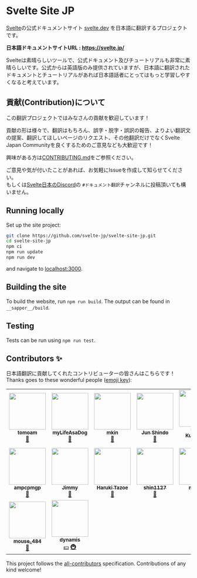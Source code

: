 
# Svelte Site JP

[Svelte](https://github.com/sveltejs/svelte)の公式ドキュメントサイト [svelte.dev](https://svelte.dev/) を日本語に翻訳するプロジェクトです。

**日本語ドキュメントサイトURL : https://svelte.jp/**

Svelteは素晴らしいツールで、公式ドキュメント及びチュートリアルも非常に素晴らしいです。公式からは英語版のみ提供されていますが、日本語に翻訳されたドキュメントとチュートリアルがあれば日本語話者にとってはもっと学習しやすくなると考えています。


## 貢献(Contribution)について

この翻訳プロジェクトではみなさんの貢献を歓迎しています！

貢献の形は様々で、翻訳はもちろん、誤字・脱字・誤訳の報告、よりよい翻訳文の提案、翻訳してほしいページのリクエスト、その他翻訳だけでなくSvelte Japan Communityを良くするためのご意見なども大歓迎です！

興味がある方は[CONTRIBUTING.md](https://github.com/svelte-jp/svelte-site-jp/blob/master/CONTRIBUTING.md)をご参照ください。

ご意見や気が付いたことがあれば、お気軽にIssueを作成して知らせてください。  
もしくは[Svelte日本のDiscord](https://discord.com/invite/YTXq3ZtBbx)の `#ドキュメント翻訳`チャンネルに投稿頂いても構いません。


## Running locally

Set up the site project:

```bash
git clone https://github.com/svelte-jp/svelte-site-jp.git
cd svelte-site-jp
npm ci
npm run update
npm run dev
```

and navigate to [localhost:3000](http://localhost:3000).


## Building the site

To build the website, run `npm run build`. The output can be found in `__sapper__/build`.

## Testing

Tests can be run using `npm run test`.


## Contributors ✨

日本語翻訳に貢献してくれたコントリビューターの皆さんはこちらです！  
Thanks goes to these wonderful people ([emoji key](https://allcontributors.org/docs/en/emoji-key)):

<!-- ALL-CONTRIBUTORS-LIST:START - Do not remove or modify this section -->
<!-- prettier-ignore-start -->
<!-- markdownlint-disable -->
<table>
  <tr>
    <td align="center"><a href="https://github.com/tomoam"><img src="https://avatars.githubusercontent.com/u/29677552?v=4?s=100" width="100px;" alt=""/><br /><sub><b>tomoam</b></sub></a><br /><a href="https://github.com/svelte-jp/svelte-site-jp/commits?author=tomoam" title="Documentation">📖</a></td>
    <td align="center"><a href="https://github.com/myLifeAsaDog"><img src="https://avatars.githubusercontent.com/u/18300178?v=4?s=100" width="100px;" alt=""/><br /><sub><b>myLifeAsaDog</b></sub></a><br /><a href="https://github.com/svelte-jp/svelte-site-jp/commits?author=myLifeAsaDog" title="Documentation">📖</a></td>
    <td align="center"><a href="https://github.com/Makohan"><img src="https://avatars.githubusercontent.com/u/32333141?v=4?s=100" width="100px;" alt=""/><br /><sub><b>mkin</b></sub></a><br /><a href="https://github.com/svelte-jp/svelte-site-jp/commits?author=Makohan" title="Documentation">📖</a></td>
    <td align="center"><a href="https://qiita.com/jay-es"><img src="https://avatars.githubusercontent.com/u/46585162?v=4?s=100" width="100px;" alt=""/><br /><sub><b>Jun Shindo</b></sub></a><br /><a href="https://github.com/svelte-jp/svelte-site-jp/commits?author=jay-es" title="Documentation">📖</a></td>
    <td align="center"><a href="https://speakerdeck.com/clown0082"><img src="https://avatars.githubusercontent.com/u/4125257?v=4?s=100" width="100px;" alt=""/><br /><sub><b>Keeth Kuwahara</b></sub></a><br /><a href="https://github.com/svelte-jp/svelte-site-jp/commits?author=kkeeth" title="Documentation">📖</a></td>
    <td align="center"><a href="https://github.com/oekazuma"><img src="https://avatars.githubusercontent.com/u/29580221?v=4?s=100" width="100px;" alt=""/><br /><sub><b>Kazuma Oe</b></sub></a><br /><a href="https://github.com/svelte-jp/svelte-site-jp/commits?author=oekazuma" title="Documentation">📖</a></td>
    <td align="center"><a href="https://github.com/Shunpoco"><img src="https://avatars.githubusercontent.com/u/25903627?v=4?s=100" width="100px;" alt=""/><br /><sub><b>Shunpoco</b></sub></a><br /><a href="https://github.com/svelte-jp/svelte-site-jp/commits?author=Shunpoco" title="Documentation">📖</a></td>
  </tr>
  <tr>
    <td align="center"><a href="https://github.com/ampcpmgp"><img src="https://avatars.githubusercontent.com/u/13173632?v=4?s=100" width="100px;" alt=""/><br /><sub><b>ampcpmgp</b></sub></a><br /><a href="https://github.com/svelte-jp/svelte-site-jp/commits?author=ampcpmgp" title="Documentation">📖</a></td>
    <td align="center"><a href="https://github.com/takoyaro"><img src="https://avatars.githubusercontent.com/u/54836677?v=4?s=100" width="100px;" alt=""/><br /><sub><b>Jimmy</b></sub></a><br /><a href="https://github.com/svelte-jp/svelte-site-jp/commits?author=takoyaro" title="Documentation">📖</a></td>
    <td align="center"><a href="https://github.com/jdkfx"><img src="https://avatars.githubusercontent.com/u/40142697?v=4?s=100" width="100px;" alt=""/><br /><sub><b>Haruki Tazoe</b></sub></a><br /><a href="https://github.com/svelte-jp/svelte-site-jp/commits?author=jdkfx" title="Documentation">📖</a></td>
    <td align="center"><a href="https://shin1127.github.io/myPortfolio/"><img src="https://avatars.githubusercontent.com/u/56531152?v=4?s=100" width="100px;" alt=""/><br /><sub><b>shin1127</b></sub></a><br /><a href="https://github.com/svelte-jp/svelte-site-jp/commits?author=shin1127" title="Documentation">📖</a></td>
    <td align="center"><a href="https://twilink.click/mikeanakida"><img src="https://avatars.githubusercontent.com/u/32151765?v=4?s=100" width="100px;" alt=""/><br /><sub><b>manaki</b></sub></a><br /><a href="https://github.com/svelte-jp/svelte-site-jp/commits?author=manak1" title="Documentation">📖</a></td>
    <td align="center"><a href="https://github.com/knj4484"><img src="https://avatars.githubusercontent.com/u/11140280?v=4?s=100" width="100px;" alt=""/><br /><sub><b>knj4484</b></sub></a><br /><a href="https://github.com/svelte-jp/svelte-site-jp/commits?author=knj4484" title="Documentation">📖</a></td>
    <td align="center"><a href="https://katanugramer.hatenablog.com/"><img src="https://avatars.githubusercontent.com/u/42486288?v=4?s=100" width="100px;" alt=""/><br /><sub><b>miruoo</b></sub></a><br /><a href="https://github.com/svelte-jp/svelte-site-jp/commits?author=miily8310s" title="Documentation">📖</a></td>
  </tr>
  <tr>
    <td align="center"><a href="https://portfolio.mouse484.tk/"><img src="https://avatars.githubusercontent.com/u/38714187?v=4?s=100" width="100px;" alt=""/><br /><sub><b>mouse_484</b></sub></a><br /><a href="https://github.com/svelte-jp/svelte-site-jp/commits?author=mouse484" title="Documentation">📖</a></td>
    <td align="center"><a href="http://dynamis.jp/"><img src="https://avatars.githubusercontent.com/u/188166?v=4?s=100" width="100px;" alt=""/><br /><sub><b>dynamis</b></sub></a><br /><a href="https://github.com/svelte-jp/svelte-site-jp/issues/441#issuecomment-858282862" title="Financial">💵</a> <a href="https://github.com/svelte-jp/svelte-site-jp/issues/441#issuecomment-858282862" title="Infrastructure (Hosting, Build-Tools, etc)">🚇</a></td>
  </tr>
</table>

<!-- markdownlint-restore -->
<!-- prettier-ignore-end -->

<!-- ALL-CONTRIBUTORS-LIST:END -->

This project follows the [all-contributors](https://github.com/all-contributors/all-contributors) specification. Contributions of any kind welcome!

